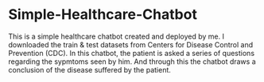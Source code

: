 # Simple-Healthcare-Chatbot

This is a simple healthcare chatbot created and deployed by me. I downloaded the train & test datasets from Centers for Disease Control and Prevention (CDC). In this chatbot, the patient is asked a series of questions regarding the sypmtoms seen by him. And through this the chatbot draws a conclusion of the disease suffered by the patient.
